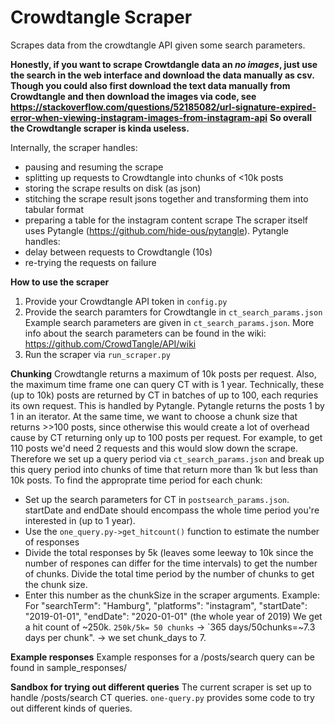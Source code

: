 # Crowdtangle Scraper

Scrapes data from the crowdtangle API given some search parameters.

**Honestly, if you want to scrape Crowtdangle data an _no images_, just use the search in the web interface and download the data manually as csv.**
**Though you could also first download the text data manually from Crowdtangle and then download the images via code, see https://stackoverflow.com/questions/52185082/url-signature-expired-error-when-viewing-instagram-images-from-instagram-api**
**So overall the Crowdtangle scraper is kinda useless.**

Internally, the scraper handles:
- pausing and resuming the scrape
- splitting up requests to Crowdtangle into chunks of <10k posts
- storing the scrape results on disk (as json)
- stitching the scrape result jsons together and transforming them into tabular format
- preparing a table for the instagram content scrape 
The scraper itself uses Pytangle (https://github.com/hide-ous/pytangle).
Pytangle handles:
- delay between requests to Crowdtangle (10s)
- re-trying the requests on failure

**How to use the scraper**
1. Provide your Crowdtangle API token in `config.py`
2. Provide the search paramters for Crowdtangle in `ct_search_params.json`
Example search parameters are given in `ct_search_params.json`. 
More info about the search parameters can be found in the wiki: https://github.com/CrowdTangle/API/wiki
3. Run the scraper via `run_scraper.py`

**Chunking**
Crowdtangle returns a maximum of 10k posts per request. Also, the maximum time frame one can query CT with is 1 year.
Technically, these (up to 10k) posts are returned by CT in batches of up to 100, each requries its own request. This is handled by Pytangle. Pytangle returns the posts 1 by 1 in an iterator.
At the same time, we want to choose a chunk size that returns >>100 posts, since otherwise this would create a lot of overhead cause by CT returning only up to 100 posts per request. For example, to get 110 posts we'd need 2 requests and this would slow down the scrape.
Therefore we set up a query period via `ct_search_params.json` and break up this query period into chunks of time that return more than 1k but less than 10k posts.
To find the approprate time period for each chunk:
- Set up the search parameters for CT in `postsearch_params.json`. startDate and endDate should encompass the whole time period you're interested in (up to 1 year).
- Use the `one_query.py->get_hitcount()` function to estimate the number of responses
- Divide the total responses by 5k (leaves some leeway to 10k since the number of respones can differ for the time intervals) to get the number of chunks. Divide the total time period by the number of chunks to get the chunk size.
- Enter this number as the chunkSize in the scraper arguments.
Example:
For "searchTerm": "Hamburg", "platforms": "instagram", "startDate": "2019-01-01", "endDate": "2020-01-01" (the whole year of 2019)
We get a hit count of ~250k. `250k/5k= 50 chunks` -> `365 days/50chunks=~7.3 days per chunk".
-> we set chunk_days to 7.

**Example responses**
Example responses for a /posts/search query can be found in sample_responses/

**Sandbox for trying out different queries**
The current scraper is set up to handle /posts/search CT queries.
`one-query.py` provides some code to try out different kinds of queries.
